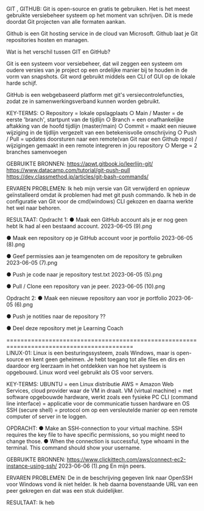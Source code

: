 GIT , GITHUB:
Git is open-source en gratis te gebruiken. Het is het meest gebruikte versiebeheer systeem
op het moment van schrijven. Dit is mede doordat Git projecten van alle formaten aankan.

Github is een Git hosting service in de cloud van Microsoft. Github laat je Git repositories hosten en managen. 

Wat is het verschil tussen GIT en GitHub?

Git is een systeem voor versiebeheer, dat wil zeggen een systeem om oudere versies van je project op een ordelijke manier bij te houden in de vorm van snapshots. Git word gebruikt middels een CLI of GUI op de lokale harde schijf.

GitHub is een webgebaseerd platform met git's versiecontrolefuncties, zodat ze in samenwerkingsverband kunnen worden gebruikt.

KEY-TERMS:
    ○ Repository = lokale opslagplaats
    ○ Main / Master = de eerste 'branch', startpunt van de tijdlijn
    ○ Branch = een onafhankelijke aftakking van de hoofd tijdlijn (master/main)
    ○ Commit = maakt een nieuwe wijziging in de tijdlijn vergezelt van een betekenisvolle omschrijving 
    ○ Push / Pull = updates doorsturen naar een remote(van Git naar een Github repo) / wijzigingen gemaakt in een remote integreren in jou repository
    ○ Merge = 2 branches samenvoegen

GEBRUIKTE BRONNEN:
https://apwt.gitbook.io/leerlijn-git/
https://www.datacamp.com/tutorial/git-push-pull
https://dev.classmethod.jp/articles/git-bash-commands/

ERVAREN PROBLEMEN:
Ik heb mijn versie van Git verwijderd en opnieuw geïnstalleerd omdat ik problemen had met git push commando. Ik heb in de configuratie van Git voor de cmd(windows) CLI gekozen en daarna werkte het wel naar behoren.

RESULTAAT:
Opdracht 1:
● Maak een GitHub account als je er nog geen hebt
  Ik had al een bestaand account.
  2023-06-05 (9).png

● Maak een repository op je GitHub account voor je portfolio
  2023-06-05 (8).png

● Geef permissies aan je teamgenoten om de repository te gebruiken
  2023-06-05 (7).png

● Push je code naar je repository
  test.txt
  2023-06-05 (5).png

● Pull / Clone een repository van je peer.
  2023-06-05 (10).png


Opdracht 2:
● Maak een nieuwe repository aan voor je portfolio
  2023-06-05 (6).png

● Push je notities naar de repository
  ??
  
● Deel deze repository met je Learning Coach

==========================================================================================  
LINUX-01:
Linux is een besturingssysteem, zoals Windows, maar is open-source en kent geen geheimen. Je hebt toegang tot alle files en dirs en daardoor erg leerzaam in het ontdekken van hoe het systeem is opgebouwd. Linux word veel gebruikt als OS voor servers.

KEY-TERMS:
UBUNTU = een Linux distributie
AWS = Amazon Web Services, cloud provider waar de VM in draait.
VM (virtual machine) = met software opgebouwde hardware, werkt zoals een fysieke PC 
CLI (command line interface) = applicatie voor de communicatie tussen hardware en OS
SSH (secure shell) = protocol om op een versleutelde manier op een remote computer of  server in te loggen.

OPDRACHT:
  ● Make an SSH-connection to your virtual machine. SSH requires the key file to have
  specific permissions, so you might need to change those.
  ● When the connection is successful, type whoami in the terminal. This command
  should show your username.

GEBRUIKTE BRONNEN:
https://www.clickittech.com/aws/connect-ec2-instance-using-ssh/
2023-06-06 (1).png
En mijn peers.

ERVAREN PROBLEMEN:
De in de beschrijving gegeven link naar OpenSSH voor Windows vond ik niet helder. Ik 
heb daarna bovenstaande URL van een peer gekregen en dat was een stuk duidelijker. 

RESULTAAT:
Ik heb 